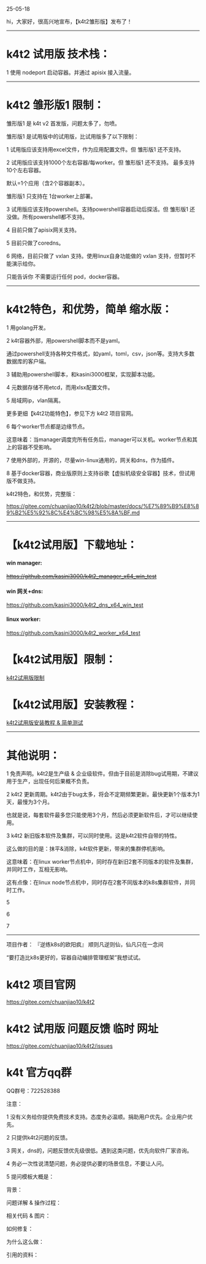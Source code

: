 ﻿---
categories: k4t2
layout: post
permalink: /k4t2/k4t2试用版发布
---

25-05-18

hi，大家好，很高兴地宣布，【k4t2雏形版】发布了！

------

# k4t2 试用版 技术栈：

1 使用 nodeport 启动容器。并通过 apisix 接入流量。



------

# k4t2 雏形版1 限制：

雏形版1 是 k4t v2 首发版，问题太多了，勿喷。

雏形版1 是试用版中的试用版，比试用版多了以下限制：

1 试用版应该支持用excel文件，作为应用配置文件。但 雏形版1 还不支持。

2 试用版应该支持1000个左右容器/每worker。但 雏形版1 还不支持。
最多支持10个左右容器。

默认=1个应用（含2个容器副本）。

雏形版1 只支持在 1台worker上部署。

3 试用版应该支持powershell。支持powershell容器启动后探活。但 雏形版1 还没做。所有powershell都不支持。

4 目前只做了apisix网关支持。

5 目前只做了coredns。

6 网络，目前只做了 vxlan 支持。使用linux自身功能做的 vxlan 支持，但暂时不能演示给你。

只能告诉你 不需要运行任何 pod，docker容器。


------

# k4t2特色，和优势，简单 缩水版：

1 用golang开发。

2 k4t容器外部，用powershell脚本而不是yaml。

通过powershell支持各种文件格式，如yaml，toml，csv，json等。支持大多数数据库的客户端。

3 辅助用powershell脚本，和kasini3000框架，实现脚本功能。

4 元数据存储不用etcd，而用xlsx配置文件。

5 局域网ip，vlan隔离。

更多更细【k4t2功能特色】，参见下方 k4t2 项目官网。

6 每个worker节点都是边缘节点。

这意味着：当manager调度完所有任务后，manager可以关机。worker节点和其上的容器不受影响。

7 使用外部的，开源的，尽量win-linux通用的，网关和dns，作为插件。

8 基于docker容器，商业版原则上支持谷歌【虚拟机级安全容器】技术，但试用版不做支持。

k4t2特色，和优势，完整版：

https://gitee.com/chuanjiao10/k4t2/blob/master/docs/%E7%89%B9%E8%89%B2%E5%92%8C%E4%BC%98%E5%8A%BF.md

------

# 【k4t2试用版】下载地址：

#### win manager:

~~https://github.com/kasini3000/k4t2_manager_x64_win_test~~

#### win 网关+dns:

https://github.com/kasini3000/k4t2_dns_x64_win_test

#### linux worker:

https://github.com/kasini3000/k4t2_worker_x64_test



# 【k4t2试用版】限制：

[k4t2试用版限制](https://kasini3000.github.io/k4t2/k4t2试用版限制)


# 【k4t2试用版】安装教程：

[k4t2试用版安装教程 & 简单测试](https://kasini3000.github.io/k4t2/k4t2试用版安装教程)


------

# 其他说明：

1	免责声明。k4t2是生产级 & 企业级软件。但由于目前是消除bug试用期，不建议用于生产，出现任何后果概不负责。

2	k4t2 更新周期。k4t2由于bug太多，将会不定期频繁更新。最快更新1个版本为1天，最慢为3个月。

也就是说，每套软件最多您只能使用3个月，然后必须更新软件后，才可以继续使用。

3	k4t2 新旧版本软件及集群，可以同时使用。这是k4t2软件自带的特性。

这么做的目的是：抹平&消除，k4t软件更新，带来的集群停机影响。

这意味着：在linux worker节点机中，同时存在新旧2套不同版本的软件及集群，并同时工作，互相无影响。

这有点像：在linux node节点机中，同时存在2套不同版本的k8s集群软件，并同时工作。




5

6

7


------

项目作者： 『逆练k8s的欧阳疯』 顺则凡逆则仙，仙凡只在一念间

“要打造比k8s更好的，容器自动编排管理框架”我想试试。

# k4t2 项目官网

https://gitee.com/chuanjiao10/k4t2

# k4t2 试用版 问题反馈 临时 网址

https://gitee.com/chuanjiao10/k4t2/issues

# k4t 官方qq群

QQ群号：722528388

注意：

1 没有义务给你提供免费技术支持。态度务必温顺。捐助用户优先。企业用户优先。

2 只提供k4t2问题的反馈。

3 网关，dns的，问题反馈优先级很低。遇到这类问题，优先向软件厂家咨询。

4 务必一次性说清楚问题，务必提供必要的场景信息，不要让人问。

5 提问模板大概是：

背景：

问题详解 & 操作过程：

相关代码 & 图片：

如何修复：

为什么这么做：

引用的资料：








